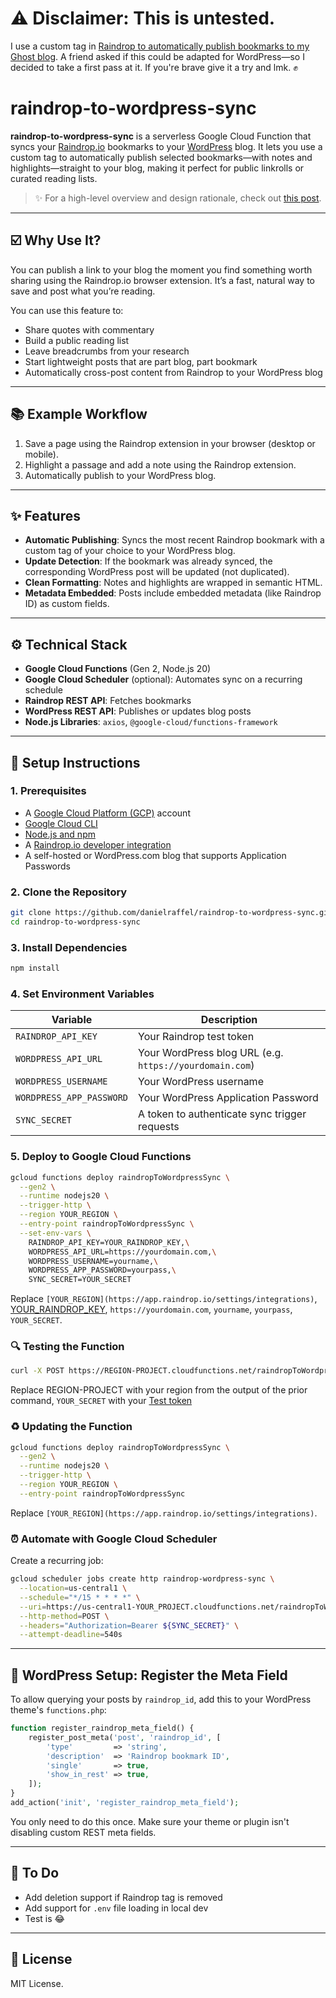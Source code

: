 # ⚠️ Disclaimer: This is untested.

I use a custom tag in [Raindrop to automatically publish bookmarks to my Ghost blog](https://github.com/danielraffel/raindrop-to-ghost-sync). A friend asked if this could be adapted for WordPress—so I decided to take a first pass at it. If you're brave give it a try and lmk. ✊

# raindrop-to-wordpress-sync

**raindrop-to-wordpress-sync** is a serverless Google Cloud Function that syncs your [Raindrop.io](https://raindrop.io) bookmarks to your [WordPress](https://wordpress.org) blog. It lets you use a custom tag to automatically publish selected bookmarks—with notes and highlights—straight to your blog, making it perfect for public linkrolls or curated reading lists.

> ✨ For a high-level overview and design rationale, check out [this post](https://danielraffel.me/2024/01/30/intriguing-stuff/).

---

## ☑️ Why Use It?

You can publish a link to your blog the moment you find something worth sharing using the Raindrop.io browser extension. It’s a fast, natural way to save and post what you’re reading.

You can use this feature to:
- Share quotes with commentary  
- Build a public reading list  
- Leave breadcrumbs from your research  
- Start lightweight posts that are part blog, part bookmark  
- Automatically cross-post content from Raindrop to your WordPress blog

---

## 📚 Example Workflow

1. Save a page using the Raindrop extension in your browser (desktop or mobile).
2. Highlight a passage and add a note using the Raindrop extension.
3. Automatically publish to your WordPress blog.

---

## ✨ Features

- **Automatic Publishing**: Syncs the most recent Raindrop bookmark with a custom tag of your choice to your WordPress blog.
- **Update Detection**: If the bookmark was already synced, the corresponding WordPress post will be updated (not duplicated).
- **Clean Formatting**: Notes and highlights are wrapped in semantic HTML.
- **Metadata Embedded**: Posts include embedded metadata (like Raindrop ID) as custom fields.

---

## ⚙️ Technical Stack

- **Google Cloud Functions** (Gen 2, Node.js 20)
- **Google Cloud Scheduler** (optional): Automates sync on a recurring schedule
- **Raindrop REST API**: Fetches bookmarks
- **WordPress REST API**: Publishes or updates blog posts
- **Node.js Libraries**: `axios`, `@google-cloud/functions-framework`

---

## 🚀 Setup Instructions

### 1. Prerequisites

- A [Google Cloud Platform (GCP)](https://cloud.google.com/) account
- [Google Cloud CLI](https://cloud.google.com/sdk/docs/install)
- [Node.js and npm](https://nodejs.org/)
- A [Raindrop.io developer integration](https://developer.raindrop.io/v1/authentication)
- A self-hosted or WordPress.com blog that supports Application Passwords

### 2. Clone the Repository

```bash
git clone https://github.com/danielraffel/raindrop-to-wordpress-sync.git
cd raindrop-to-wordpress-sync
```

### 3. Install Dependencies
```bash
npm install
```

### 4. Set Environment Variables

| Variable                  | Description                                                      |
|---------------------------|------------------------------------------------------------------|
| `RAINDROP_API_KEY`        | Your Raindrop test token                                         |
| `WORDPRESS_API_URL`       | Your WordPress blog URL (e.g. `https://yourdomain.com`)           |
| `WORDPRESS_USERNAME`      | Your WordPress username                                          |
| `WORDPRESS_APP_PASSWORD`  | Your WordPress Application Password                              |
| `SYNC_SECRET`             | A token to authenticate sync trigger requests                    |

### 5. Deploy to Google Cloud Functions

```bash
gcloud functions deploy raindropToWordpressSync \
  --gen2 \
  --runtime nodejs20 \
  --trigger-http \
  --region YOUR_REGION \
  --entry-point raindropToWordpressSync \
  --set-env-vars \
    RAINDROP_API_KEY=YOUR_RAINDROP_KEY,\
    WORDPRESS_API_URL=https://yourdomain.com,\
    WORDPRESS_USERNAME=yourname,\
    WORDPRESS_APP_PASSWORD=yourpass,\
    SYNC_SECRET=YOUR_SECRET
```
Replace `[YOUR_REGION](https://app.raindrop.io/settings/integrations)`, [YOUR_RAINDROP_KEY](http://raindrop.io/integrations), `https://yourdomain.com`, `yourname`, `yourpass`, `YOUR_SECRET`.


### 🔍 Testing the Function

```bash
curl -X POST https://REGION-PROJECT.cloudfunctions.net/raindropToWordpressSync   -H "Authorization: Bearer YOUR_SECRET"
```

Replace REGION-PROJECT with your region from the output of the prior command, `YOUR_SECRET` with your [Test token](https://developer.raindrop.io/v1/authentication/token)

### ♻️ Updating the Function

```bash
gcloud functions deploy raindropToWordpressSync \
  --gen2 \
  --runtime nodejs20 \
  --trigger-http \
  --region YOUR_REGION \
  --entry-point raindropToWordpressSync
```

Replace `[YOUR_REGION](https://app.raindrop.io/settings/integrations)`.

### ⏰ Automate with Google Cloud Scheduler

Create a recurring job:

```bash
gcloud scheduler jobs create http raindrop-wordpress-sync \
  --location=us-central1 \
  --schedule="*/15 * * * *" \
  --uri=https://us-central1-YOUR_PROJECT.cloudfunctions.net/raindropToWordpressSync \
  --http-method=POST \
  --headers="Authorization=Bearer ${SYNC_SECRET}" \
  --attempt-deadline=540s
```

---

## 🔧 WordPress Setup: Register the Meta Field

To allow querying your posts by `raindrop_id`, add this to your WordPress theme's `functions.php`:

```php
function register_raindrop_meta_field() {
    register_post_meta('post', 'raindrop_id', [
        'type'         => 'string',
        'description'  => 'Raindrop bookmark ID',
        'single'       => true,
        'show_in_rest' => true,
    ]);
}
add_action('init', 'register_raindrop_meta_field');
```

You only need to do this once. Make sure your theme or plugin isn't disabling custom REST meta fields.

---

## 📌 To Do

- Add deletion support if Raindrop tag is removed
- Add support for `.env` file loading in local dev
- Test is 😂

---

## 📄 License

MIT License.
